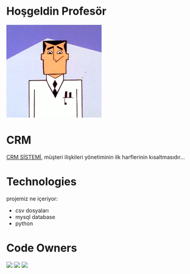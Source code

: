 # Hoşgeldin Profesör
![Source Pocket Readme Banner](https://github.com/PowerPuffGirlss/CRM/blob/main/cop/tumblr_p7oci41L5W1xncpnwo5_250.webp)
# CRM
[CRM SİSTEMİ](https://ozgecengizhan-mc.medium.com/), müşteri ilişkileri yönetiminin ilk harflerinin kısaltmasıdır...

# Technologies

projemiz ne içeriyor:

* csv dosyaları
* mysql database
* python


# Code Owners

<p align="left">
  <a href="https://github.com/DenizNazari"><img src="https://avatars.githubusercontent.com/DenizNazari" width="80" /></a>
  <a href="https://github.com/Goksin-Usta"><img src="https://avatars.githubusercontent.com/Goksin-Usta" width="80" /></a>
  <a href="https://github.com/ozgecengizhan"><img src="https://avatars.githubusercontent.com/ozgecengizhan" width="80" /></a>
</p>

